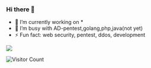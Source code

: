 ### Hi there 👋

- 🔭 I’m currently working on *
- 🌱 I’m busy with AD-pentest,golang,php,java(not yet)
- ⚡ Fun fact: web security, pentest, ddos, development

![](https://github-readme-stats.vercel.app/api?username=ChriskaliX&show_icons=true&hide_title=false)


![Visitor Count](https://profile-counter.glitch.me/chriskaliX/count.svg)

